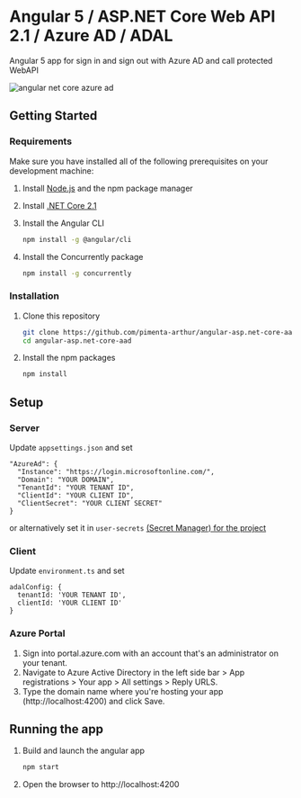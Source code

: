 # Angular 5 / ASP.NET Core Web API 2.1 / Azure AD / ADAL

Angular 5 app for sign in and sign out with Azure AD and call protected WebAPI

![angular net core azure ad](https://user-images.githubusercontent.com/17882425/50479338-3558ed00-09bd-11e9-93ac-9b3092cf5b21.png)

## Getting Started

### Requirements
Make sure you have installed all of the following prerequisites on your development machine:

1. Install [Node.js](https://nodejs.org/en/) and the npm package manager
2. Install [.NET Core 2.1](https://www.microsoft.com/net/download)
3. Install the Angular CLI

    ```bash
    npm install -g @angular/cli
    ```
    
4. Install the Concurrently package

    ```bash
    npm install -g concurrently
    ```

### Installation
1. Clone this repository

    ```bash
    git clone https://github.com/pimenta-arthur/angular-asp.net-core-aad.git
    cd angular-asp.net-core-aad
    ```

1. Install the npm packages

    ```bash
    npm install
    ```
    
## Setup

### Server
Update `appsettings.json` and set 
```
"AzureAd": {
  "Instance": "https://login.microsoftonline.com/",
  "Domain": "YOUR DOMAIN",
  "TenantId": "YOUR TENANT ID",
  "ClientId": "YOUR CLIENT ID",
  "ClientSecret": "YOUR CLIENT SECRET"
}
```
or alternatively set it in `user-secrets` [(Secret Manager) for the project](https://docs.microsoft.com/en-us/aspnet/core/security/app-secrets#secret-manage) 

### Client
Update `environment.ts` and set
```
adalConfig: {
  tenantId: 'YOUR TENANT ID',
  clientId: 'YOUR CLIENT ID'
}
```

### Azure Portal
1. Sign into portal.azure.com with an account that's an administrator on your tenant.
2. Navigate to Azure Active Directory in the left side bar > App registrations > Your app > All settings > Reply URLS.
3. Type the domain name where you're hosting your app (http://localhost:4200) and click Save.

## Running the app

1. Build and launch the angular app

    ``` bash
    npm start
    ```

2. Open the browser to http://localhost:4200
